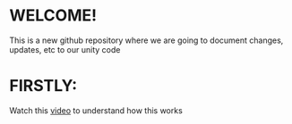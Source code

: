 # WELCOME!
This is a new github repository where we are going to document changes, updates, etc to our unity code 

# FIRSTLY: 
Watch this [video](https://www.youtube.com/watch?v=a9u2yZvsqHA&t=416s) to understand how this works
